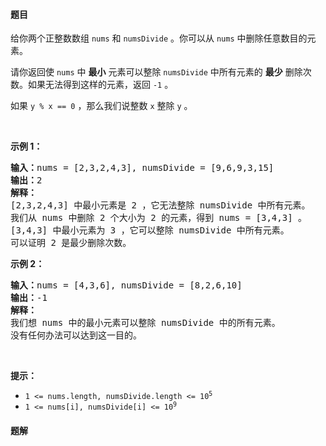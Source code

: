 #### 题目
<p>给你两个正整数数组&nbsp;<code>nums</code> 和&nbsp;<code>numsDivide</code>&nbsp;。你可以从&nbsp;<code>nums</code>&nbsp;中删除任意数目的元素。</p>

<p>请你返回使 <code>nums</code>&nbsp;中 <strong>最小</strong>&nbsp;元素可以整除 <code>numsDivide</code>&nbsp;中所有元素的 <strong>最少</strong>&nbsp;删除次数。如果无法得到这样的元素，返回 <code>-1</code>&nbsp;。</p>

<p>如果&nbsp;<code>y % x == 0</code>&nbsp;，那么我们说整数&nbsp;<code>x</code>&nbsp;整除&nbsp;<code>y</code>&nbsp;。</p>

<p>&nbsp;</p>

<p><strong>示例 1：</strong></p>

<pre><b>输入：</b>nums = [2,3,2,4,3], numsDivide = [9,6,9,3,15]
<b>输出：</b>2
<b>解释：</b>
[2,3,2,4,3] 中最小元素是 2 ，它无法整除 numsDivide 中所有元素。
我们从 nums 中删除 2 个大小为 2 的元素，得到 nums = [3,4,3] 。
[3,4,3] 中最小元素为 3 ，它可以整除 numsDivide 中所有元素。
可以证明 2 是最少删除次数。
</pre>

<p><strong>示例 2：</strong></p>

<pre><b>输入：</b>nums = [4,3,6], numsDivide = [8,2,6,10]
<b>输出：</b>-1
<b>解释：</b>
我们想 nums 中的最小元素可以整除 numsDivide 中的所有元素。
没有任何办法可以达到这一目的。</pre>

<p>&nbsp;</p>

<p><strong>提示：</strong></p>

<ul>
	<li><code>1 &lt;= nums.length, numsDivide.length &lt;= 10<sup>5</sup></code></li>
	<li><code>1 &lt;= nums[i], numsDivide[i] &lt;= 10<sup>9</sup></code></li>
</ul>


 #### 题解
